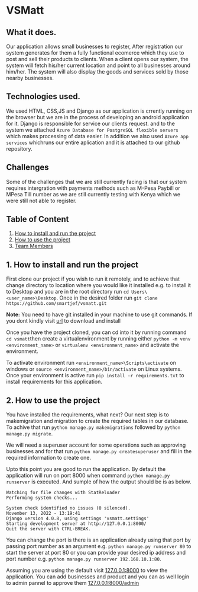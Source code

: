 # VSMatt

## What it does.
Our application allows small businesses to register, After registration our system generates for them a fully functional ecomerce which they use to post and sell their products to clients. When a client opens our system, the system will fetch his/her current location and point to all businesses around him/her. The system will also display the goods and services sold by those nearby businesses.

## Technologies used.
We used HTML, CSS,JS and Django as our application is crrently running on the browser but we are in the process of developing an android application for it. Django is responsible for service our clients request. and to the system we attached `Azure Database for PostgreSQL flexible servers` which makes processing of data easier. In addition we also used `Azure app services` whichruns our entire aplication and it is attached to our github repository.

## Challenges
Some of the challenges that we are still currently facing is that our system requires intergration with payments methods such as M-Pesa Paybill or MPesa Till number as we are still currently testing with Kenya which we were still not able to register.

## Table of Content
1. [How to install and run the project](#1-how-to-install-and-run-the-project)
2. [How to use the project](#2-how-to-use-the-project)
3. [Team Members](#team)

## 1. How to install and run the project

First clone our project if you wish to run it remotely, and to achieve that change directory to location where you would like it installed e.g. to install it to Desktop and you are in the root directory run `cd Users\<user_name>\Desktop`. Once in the desired folder run `git clone https://github.com/smartjef/vsmatt.git` 

**Note:** You need to have git installed in your machine to use git commands. If you dont kindly visit [url](url) to download and install

Once you have the project cloned, you can cd into it by running command `cd vsmatt`then create a virtualenvironment by running either `python -m venv <environment_name>` or `virtualenv <environment_name>` and activate the environment.

To activate environment run `<environment_name>\Scripts\activate` on windows or `source <environment_name>/bin/activate` on Linux systems. Once your environment is active run `pip install -r requirements.txt` to install requirements for this application.

## 2. How to use the project
You have installed the requirements, what next? Our next step is to makemigration and migration to create the required tables in our database. To achive that run `python manage.py makemigrations` followed by `python manage.py migrate`.

We will need a superuser account for some operations such as approving businesses and for that run `python manage.py createsuperuser` and fill in the required information to create one.

Upto this point you are good to run the application. By default the application will run on port 8000 when command `python manage.py runserver` is executed. And sumple of how the output should be is as below.

```
Watching for file changes with StatReloader
Performing system checks...

System check identified no issues (0 silenced).
November 13, 2022 - 13:19:41
Django version 4.0.8, using settings 'vsmatt.settings'
Starting development server at http://127.0.0.1:8000/
Quit the server with CTRL-BREAK.
```
You can change the port is there is an application already using that port by passing port number as an argument e.g. `python manage.py runserver 80` to start the server at port 80 or you can provide your desired ip address and port number e.g. `python manage.py runserver 192.168.10.1:80`.

Assuming you are using the default visit [127.0.0.1:8000](http://127.0.0.1:8000) to view the application. You can add businesses and product and you can as well login to admin pannel to approve them [127.0.0.1:8000/admin](http://127.0.0.1:8000/admin)